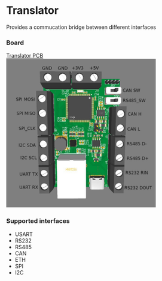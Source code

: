 # Translator
Provides a commucation bridge between different interfaces

### Board
[Translator PCB](https://oshwlab.com/optim0/translator)  
<img src="doc/board.jpg" alt="board" style="width:400px;"/>

### Supported interfaces
- USART
- RS232
- RS485
- CAN
- ETH
- SPI
- I2C
